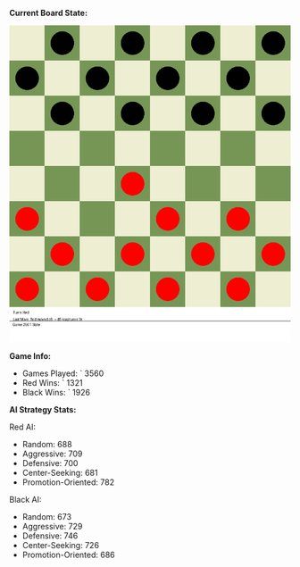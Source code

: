 
**Current Board State:**  
<!-- START_GIF -->
![Checkers Game](./checkers_game.gif)
<!-- END_GIF -->

**Game Info:**  
- Games Played: `<!-- GAMES_PLAYED --> 3560
- Red Wins: `<!-- RED_WINS --> 1321
- Black Wins: `<!-- BLACK_WINS --> 1926

<!-- AI_STATS -->
**AI Strategy Stats:**

Red AI:
- Random: 688
- Aggressive: 709
- Defensive: 700
- Center-Seeking: 681
- Promotion-Oriented: 782

Black AI:
- Random: 673
- Aggressive: 729
- Defensive: 746
- Center-Seeking: 726
- Promotion-Oriented: 686
